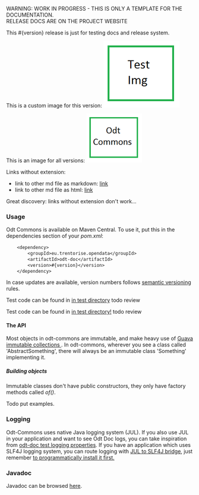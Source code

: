 <p class="odtdoc-to-strip">
WARNING: WORK IN PROGRESS - THIS IS ONLY A TEMPLATE FOR THE DOCUMENTATION. <br/>
RELEASE DOCS ARE ON THE PROJECT WEBSITE
</p>


This #{version} release is just for testing docs and release system.


This is a custom image for this version: <img src="img/test-img.png">

This is an image for all versions: <img src="../img/odt-commons-logo-200px.png" width="150px">


Links without extension:
* link to other md file as markdown: [link](other-file)
* link to other md file as html: <a href="other-file">link</a>

Great discovery: links without extension don't work...



### Usage

Odt Commons is available on Maven Central. To use it, put this in the dependencies section of your _pom.xml_:

```
    <dependency>
        <groupId>eu.trentorise.opendata</groupId>
        <artifactId>odt-doc</artifactId>
        <version>#{version}</version>            
    </dependency>
```

In case updates are available, version numbers follows <a href="http://semver.org/" target="_blank">semantic versioning</a> rules.


Test code can be found in <a href="../../src/test/java/eu/trentorise/opendata/commons/test" target="_blank">in test directory</a> todo review

Test code can be found in [in test directory!](../../src/test/java/eu/trentorise/opendata/commons/test) todo review


#### The API

Most objects in odt-commons are immutable, and make heavy use of <a href="https://code.google.com/p/guava-libraries/wiki/ImmutableCollectionsExplained" target="_blank"> Guava immutable collections </a>. In odt-commons, wherever you see a class called 'AbstractSomething', there will always be an immutable class 'Something' implementing it. 

##### Building objects

Immutable classes don't have public constructors, they only have factory methods called _of()_. 

Todo put examples.


### Logging

Odt-Commons uses native Java logging system (JUL). If you also use JUL in your application and want to see Odt Doc logs, you can take inspiration from [odt-doc test logging properties](src/test/resources/odt.commons.logging.properties).  If you have an application which uses SLF4J logging system, you can route logging with <a href="http://mvnrepository.com/artifact/org.slf4j/jul-to-slf4j" target="_blank">JUL to SLF4J bridge</a>, just remember <a href="http://stackoverflow.com/questions/9117030/jul-to-slf4j-bridge" target="_blank"> to programmatically install it first. </a>


### Javadoc

Javadoc can be browsed <a href="javadoc" target="_blank">here</a>.
